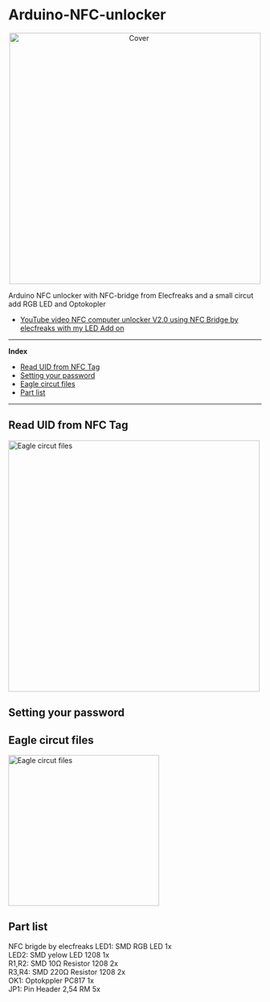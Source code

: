 # Arduino-NFC-unlocker

<p><center><img src="https://github.com/oxinon/Arduino-NFC-unlocker/blob/master/picture/Arduino-NFC-Reader.png" alt="Cover" width="500"></center></p>

Arduino NFC unlocker with NFC-bridge from Elecfreaks and a small circut add RGB LED and Optokopler<p>
  
+ [YouTube video NFC computer unlocker V2.0 using NFC Bridge by elecfreaks with my LED Add on](https://www.youtube.com/watch?v=7boodr89aAs)
<p>


* * *

<b>Index</b>

+ [Read UID from NFC Tag](#readuid)
+ [Setting your password](#setpasswd)
+ [Eagle circut files](#eagle)
+ [Part list](#parts)

* * *

<a name="readuid"></a><h2>Read UID from NFC Tag</h2>

<p><img src="https://github.com/oxinon/Arduino-NFC-unlocker/blob/master/picture/Arduino-Seriell-Monitor2.png" alt="Eagle circut files" width="500"></a></p>

<a name="setpasswd"></a><h2>Setting your password</h2>

<a name="eagle"></a><h2>Eagle circut files</h2>

<p><img src="https://github.com/oxinon/Arduino-NFC-unlocker/blob/master/picture/NFC-PCB1.png" alt="Eagle circut files" width="300"></a></p>



<a name="parts"></a><h2>Part list</h2>
NFC brigde by elecfreaks
LED1: SMD RGB LED 1x<br>
LED2: SMD yelow LED 1208 1x<br>
R1,R2: SMD  10Ω Resistor 1208  2x<br>
R3,R4: SMD 220Ω Resistor 1208  2x<br>
OK1: Optokppler PC817 1x<br>
JP1: Pin Header 2,54 RM 5x<br>


